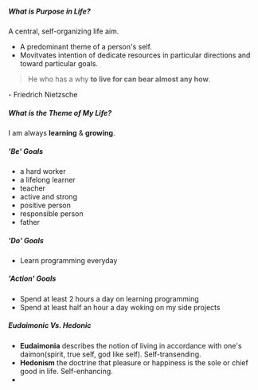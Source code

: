 ##### What is Purpose in Life?
A central, self-organizing life aim.
- A predominant theme of a person's self.
- Movitvates intention of dedicate resources in particular directions and toward particular goals.

> He who has a why **to live for can bear almost any how**.

 \- Friedrich Nietzsche

##### What is the Theme of My Life?
I am always **learning** & **growing**.
##### 'Be' Goals
- a hard worker
- a lifelong learner
- teacher
- active and strong
- positive person
- responsible person
- father
##### 'Do' Goals
- Learn programming everyday
##### 'Action' Goals
- Spend at least 2 hours a day on learning programming
- Spend at least half an hour a day woking on my side projects
##### Eudaimonic Vs. Hedonic
- **Eudaimonia** describes the notion of living in accordance with one's daimon(spirit, true self, god like self). Self-transending.
- **Hedonism** the doctrine that pleasure or happiness is the sole or chief good in life. Self-enhancing.
- 

